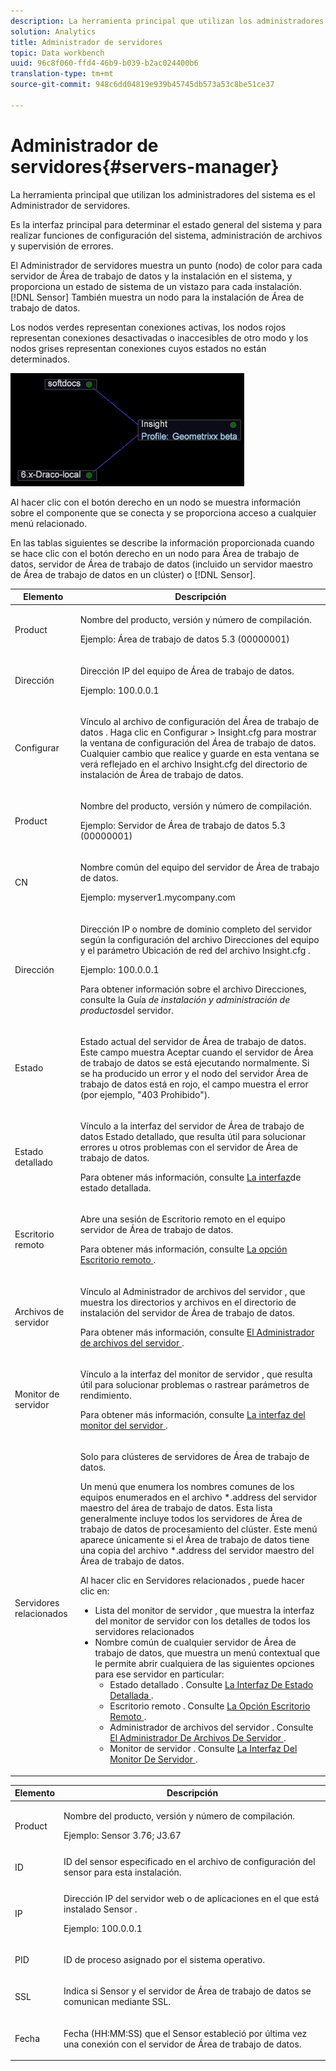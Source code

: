 ```yaml
---
description: La herramienta principal que utilizan los administradores del sistema es el Administrador de servidores.
solution: Analytics
title: Administrador de servidores
topic: Data workbench
uuid: 96c8f060-ffd4-46b9-b039-b2ac024400b6
translation-type: tm+mt
source-git-commit: 948c6dd04819e939b45745db573a53c8be51ce37

---
```



# Administrador de servidores{#servers-manager}

La herramienta principal que utilizan los administradores del sistema es el Administrador de servidores.

Es la interfaz principal para determinar el estado general del sistema y para realizar funciones de configuración del sistema, administración de archivos y supervisión de errores.

El Administrador de servidores muestra un punto (nodo) de color para cada servidor de Área de trabajo de datos y la instalación en el sistema, y proporciona un estado de sistema de un vistazo para cada instalación. [!DNL Sensor] También muestra un nodo para la instalación de Área de trabajo de datos.

Los nodos verdes representan conexiones activas, los nodos rojos representan conexiones desactivadas o inaccesibles de otro modo y los nodos grises representan conexiones cuyos estados no están determinados.

![](assets/vis_SysStat_RedGreenDots.png)

Al hacer clic con el botón derecho en un nodo se muestra información sobre el componente que se conecta y se proporciona acceso a cualquier menú relacionado.

En las tablas siguientes se describe la información proporcionada cuando se hace clic con el botón derecho en un nodo para Área de trabajo de datos, servidor de Área de trabajo de datos (incluido un servidor maestro de Área de trabajo de datos en un clúster) o [!DNL Sensor].

<table id="table_C459CAAB07D34144B5BFFCCC84C2BB37"> 
 <thead> 
  <tr> 
   <th colname="col1" class="entry"> Elemento </th> 
   <th colname="col2" class="entry"> Descripción </th> 
  </tr> 
 </thead>
 <tbody> 
  <tr> 
   <td colname="col1"> <p>Product </p> </td> 
   <td colname="col2"> <p>Nombre del producto, versión y número de compilación. </p> <p>Ejemplo: Área de trabajo de datos 5.3 (00000001) </p> </td> 
  </tr> 
  <tr> 
   <td colname="col1"> <p>Dirección </p> </td> 
   <td colname="col2"> <p>Dirección IP del equipo de Área de trabajo de datos. </p> <p>Ejemplo: 100.0.0.1 </p> </td> 
  </tr> 
  <tr> 
   <td colname="col1"> <p>Configurar </p> </td> 
   <td colname="col2"> <p>Vínculo al archivo <span class="keyword"> de configuración del Área de trabajo de datos </span> . Haga clic en <span class="uicontrol"> Configurar </span> &gt; <span class="uicontrol"> Insight.cfg </span> para mostrar la ventana de configuración del Área de trabajo de datos. Cualquier cambio que realice y guarde en esta ventana se verá reflejado en el archivo <span class="filepath"> Insight.cfg </span> del directorio de instalación de Área de trabajo de datos. </p> </td> 
  </tr> 
  <tr> 
   <td colname="col1"> <p>Product </p> </td> 
   <td colname="col2"> <p>Nombre del producto, versión y número de compilación. </p> <p>Ejemplo: Servidor de Área de trabajo de datos 5.3 (00000001) </p> </td> 
  </tr> 
  <tr> 
   <td colname="col1"> <p>CN </p> </td> 
   <td colname="col2"> <p>Nombre común del equipo del servidor de Área de trabajo de datos. </p> <p>Ejemplo: <span class="filepath"> myserver1.mycompany.com </span> </p> </td> 
  </tr> 
  <tr> 
   <td colname="col1"> <p>Dirección </p> </td> 
   <td colname="col2"> <p>Dirección IP o nombre de dominio completo del servidor según la configuración del archivo Direcciones del equipo y el parámetro Ubicación de red del <span class="filepath"> archivo Insight.cfg </span> . </p> <p>Ejemplo: 100.0.0.1 </p> <p>Para obtener información sobre el archivo Direcciones, consulte la Guía <i>de instalación y administración de productos</i>del servidor. </p> </td> 
  </tr> 
  <tr> 
   <td colname="col1"> <p>Estado </p> </td> 
   <td colname="col2"> <p>Estado actual del servidor de Área de trabajo de datos. Este campo muestra Aceptar cuando el servidor de Área de trabajo de datos se está ejecutando normalmente. Si se ha producido un error y el nodo del servidor Área de trabajo de datos está en rojo, el campo muestra el error (por ejemplo, "403 Prohibido"). </p> </td> 
  </tr> 
  <tr> 
   <td colname="col1"> <p>Estado detallado </p> </td> 
   <td colname="col2"> <p>Vínculo a la interfaz <span class="keyword"> del servidor de Área de trabajo de datos </span><span class="wintitle"> </span> Estado detallado, que resulta útil para solucionar errores u otros problemas con el servidor de Área de trabajo de datos. </p> <p>Para obtener más información, consulte <a href="../../../home/c-get-started/c-admin-intrf/c-det-stat-interf.md"> La interfaz</a>de estado detallada. </p> </td> 
  </tr> 
  <tr> 
   <td colname="col1"> <p>Escritorio remoto </p> </td> 
   <td colname="col2"> <p>Abre una sesión <span class="wintitle"> de Escritorio remoto </span> en el equipo servidor de Área de trabajo de datos. </p> <p>Para obtener más información, consulte <a href="../../../home/c-get-started/c-admin-intrf/t-rmt-dsktp-opt.md#task-dc0bdb4630474a17af67b931bc22d9ef"> La opción Escritorio remoto </a>. </p> </td> 
  </tr> 
  <tr> 
   <td colname="col1"> <p>Archivos de servidor </p> </td> 
   <td colname="col2"> <p>Vínculo al Administrador de archivos del <span class="wintitle"> servidor </span>, que muestra los directorios y archivos en el directorio de instalación del servidor de Área de trabajo de datos. </p> <p>Para obtener más información, consulte <a href="../../../home/c-get-started/c-admin-intrf/c-svr-files-mgr.md#concept-73a0808487c8424285ae7302f53bc5f4"> El Administrador de archivos del servidor </a>. </p> </td> 
  </tr> 
  <tr> 
   <td colname="col1"> <p>Monitor de servidor </p> </td> 
   <td colname="col2"> <p>Vínculo a la interfaz del <span class="wintitle"> monitor de servidor </span> , que resulta útil para solucionar problemas o rastrear parámetros de rendimiento. </p> <p>Para obtener más información, consulte <a href="../../../home/c-get-started/c-admin-intrf/c-svr-mtr-intfc.md#concept-3bea7441de20409585e63060d5489f45"> La interfaz del monitor del servidor </a>. </p> </td> 
  </tr> 
  <tr> 
   <td colname="col1"> <p>Servidores relacionados </p> </td> 
   <td colname="col2"> <p>Solo para clústeres de servidores de Área de trabajo de datos. </p> <p>Un menú que enumera los nombres comunes de los equipos enumerados en el archivo *.address <span class="filepath"> del servidor maestro </span> del área de trabajo de datos. Esta lista generalmente incluye todos los servidores de Área de trabajo de <span class="keyword"> datos de procesamiento </span> del clúster. Este menú aparece únicamente si el Área de trabajo de datos tiene una copia del archivo *.address <span class="filepath"> del servidor maestro </span> del Área de trabajo de datos. </p> <p>Al hacer clic en <span class="uicontrol"> Servidores relacionados </span>, puede hacer clic en: 
     <ul id="ul_3B28B8579B1945FD80669EDFDFDA84A6"> 
      <li id="li_90094B46CB304C179136BB75FF0D6DBD"> <span class="uicontrol"> Lista del monitor de servidor </span>, que muestra la interfaz del monitor de <span class="wintitle"> servidor </span> con los detalles de todos los servidores relacionados </li> 
      <li id="li_CD6FF5BB52874ABCB536C2DE2376587A">Nombre común de cualquier servidor de Área de trabajo de datos, que muestra un menú contextual que le permite abrir cualquiera de las siguientes opciones para ese servidor en particular: 
       <ul id="ul_928510D1DE68471583F2EE7547AEB824"> 
        <li id="li_8399338137354A59B9B4D24AF7EEE868"> <span class="uicontrol"> Estado detallado </span>. Consulte <a href="../../../home/c-get-started/c-admin-intrf/c-det-stat-interf.md"> La Interfaz De Estado Detallada </a>. </li> 
        <li id="li_0FE569C56B3F4583BC1F3DF3B4F55765"> <span class="uicontrol"> Escritorio remoto </span>. Consulte <a href="../../../home/c-get-started/c-admin-intrf/t-rmt-dsktp-opt.md#task-dc0bdb4630474a17af67b931bc22d9ef"> La Opción Escritorio Remoto </a>. </li> 
        <li id="li_2B6F8419CB5945C9B411F6A7C2C859FF"> <span class="uicontrol"> Administrador de archivos del servidor </span>. Consulte <a href="../../../home/c-get-started/c-admin-intrf/c-svr-files-mgr.md#concept-73a0808487c8424285ae7302f53bc5f4"> El Administrador De Archivos De Servidor </a>. </li> 
        <li id="li_F22F974EB4DE4F0F93623AE98C7DCEBC"> <span class="uicontrol"> Monitor de servidor </span>. Consulte <a href="../../../home/c-get-started/c-admin-intrf/c-svr-mtr-intfc.md#concept-3bea7441de20409585e63060d5489f45"> La Interfaz Del Monitor De Servidor </a>. </li> 
       </ul> </li> 
     </ul> </p> </td> 
  </tr> 
 </tbody> 
</table>

<table id="table_5BFA0AFE2D9A4337BF04343879DAD03B"> 
 <thead> 
  <tr> 
   <th colname="col1" class="entry"> Elemento </th> 
   <th colname="col2" class="entry"> Descripción </th> 
  </tr> 
 </thead>
 <tbody> 
  <tr> 
   <td colname="col1"> <p>Product </p> </td> 
   <td colname="col2"> <p>Nombre del producto, versión y número de compilación. </p> <p>Ejemplo: Sensor 3.76; J3.67 </p> </td> 
  </tr> 
  <tr> 
   <td colname="col1"> <p>ID </p> </td> 
   <td colname="col2"> ID del <span class="wintitle"> sensor </span> especificado en el archivo de configuración <span class="wintitle"> del sensor </span> para esta instalación. </td> 
  </tr> 
  <tr> 
   <td colname="col1"> <p>IP </p> </td> 
   <td colname="col2"> <p>Dirección IP del servidor web o de aplicaciones en el que <span class="wintitle"> está instalado Sensor </span> . </p> <p>Ejemplo: 100.0.0.1 </p> </td> 
  </tr> 
  <tr> 
   <td colname="col1"> <p>PID </p> </td> 
   <td colname="col2"> <p>ID de proceso asignado por el sistema operativo. </p> </td> 
  </tr> 
  <tr> 
   <td colname="col1"> <p>SSL </p> </td> 
   <td colname="col2"> <p>Indica si <span class="wintitle"> Sensor </span> y el servidor de Área de trabajo de datos se comunican mediante SSL. </p> </td> 
  </tr> 
  <tr> 
   <td colname="col1"> <p>Fecha </p> </td> 
   <td colname="col2"> <p>Fecha (HH:MM:SS) que el <span class="wintitle"> Sensor </span> estableció por última vez una conexión con el servidor de Área de trabajo de datos. </p> </td> 
  </tr> 
 </tbody> 
</table>
